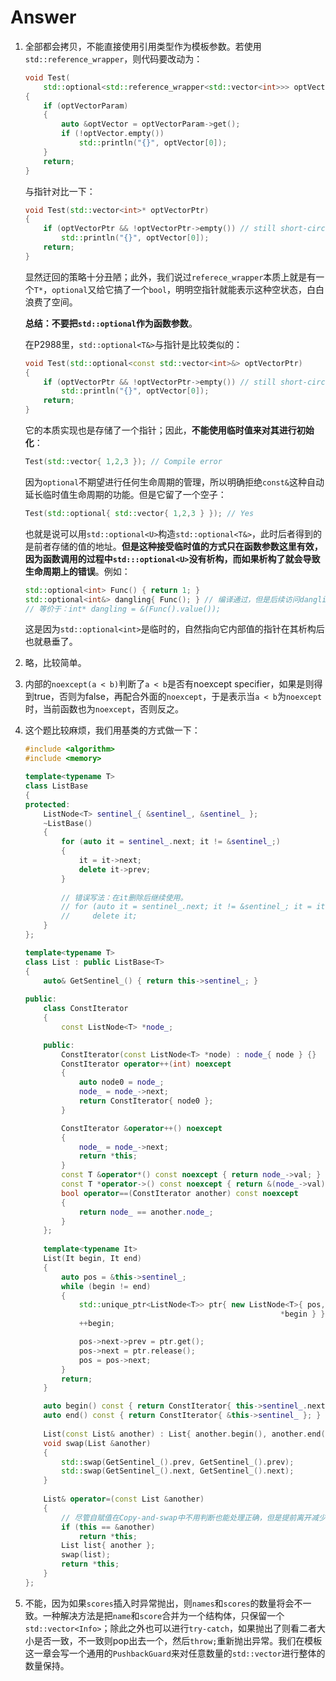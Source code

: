 # Answer

1. 全部都会拷贝，不能直接使用引用类型作为模板参数。若使用`std::reference_wrapper`，则代码要改动为：

   ```c++
   void Test(
       std::optional<std::reference_wrapper<std::vector<int>>> optVectorParam)
   {
       if (optVectorParam)
       {
           auto &optVector = optVectorParam->get();
           if (!optVector.empty())
               std::println("{}", optVector[0]);
       }
       return;
   }
   ```

   与指针对比一下：

   ```c++
   void Test(std::vector<int>* optVectorPtr)
   {
       if (optVectorPtr && !optVectorPtr->empty()) // still short-circuit
           std::println("{}", optVector[0]);
       return;
   }
   ```

   显然迂回的策略十分丑陋；此外，我们说过`referece_wrapper`本质上就是有一个`T*`，`optional`又给它搞了一个`bool`，明明空指针就能表示这种空状态，白白浪费了空间。

   **总结：不要把`std::optional`作为函数参数**。

   在P2988里，`std::optional<T&>`与指针是比较类似的：

   ```c++
   void Test(std::optional<const std::vector<int>&> optVectorPtr)
   {
       if (optVectorPtr && !optVectorPtr->empty()) // still short-circuit
           std::println("{}", optVector[0]);
       return;
   }
   ```

   它的本质实现也是存储了一个指针；因此，**不能使用临时值来对其进行初始化**：

   ```c++
   Test(std::vector{ 1,2,3 }); // Compile error
   ```

   因为`optional`不期望进行任何生命周期的管理，所以明确拒绝`const&`这种自动延长临时值生命周期的功能。但是它留了一个空子：

   ```c++
   Test(std::optional{ std::vector{ 1,2,3 } }); // Yes
   ```

   也就是说可以用`std::optional<U>`构造`std::optional<T&>`，此时后者得到的是前者存储的值的地址。**但是这种接受临时值的方式只在函数参数这里有效，因为函数调用的过程中`std:::optional<U>`没有析构，而如果析构了就会导致生命周期上的错误**。例如：

   ```c++
   std::optional<int> Func() { return 1; }
   std::optional<int&> dangling{ Func(); } // 编译通过，但是后续访问dangling是错误的。
   // 等价于：int* dangling = &(Func().value());
   ```

   这是因为`std::optional<int>`是临时的，自然指向它内部值的指针在其析构后也就悬垂了。

2. 略，比较简单。

3. 内部的`noexcept(a < b)`判断了`a < b`是否有noexcept specifier，如果是则得到true，否则为false，再配合外面的`noexcept`，于是表示当`a < b`为`noexcept`时，当前函数也为`noexcept`，否则反之。

4. 这个题比较麻烦，我们用基类的方式做一下：

   ```c++
   #include <algorithm>
   #include <memory>
   
   template<typename T>
   class ListBase
   {
   protected:
       ListNode<T> sentinel_{ &sentinel_, &sentinel_ };
       ~ListBase()
       {
           for (auto it = sentinel_.next; it != &sentinel_;)
           {
               it = it->next;
               delete it->prev; 
           }
           
           // 错误写法：在it删除后继续使用。
           // for (auto it = sentinel_.next; it != &sentinel_; it = it->next)
           //     delete it;
       }
   };
   
   template<typename T>
   class List : public ListBase<T>
   {
       auto& GetSentinel_() { return this->sentinel_; }
       
   public:
       class ConstIterator
       {
           const ListNode<T> *node_;
   
       public:
           ConstIterator(const ListNode<T> *node) : node_{ node } {}
           ConstIterator operator++(int) noexcept
           {
               auto node0 = node_;
               node_ = node_->next;
               return ConstIterator{ node0 };
           }
   
           ConstIterator &operator++() noexcept
           {
               node_ = node_->next;
               return *this;
           }
           const T &operator*() const noexcept { return node_->val; }
           const T *operator->() const noexcept { return &(node_->val); }
           bool operator==(ConstIterator another) const noexcept
           {
               return node_ == another.node_;
           }
       };    
       
       template<typename It>
       List(It begin, It end)
       {
           auto pos = &this->sentinel_;
           while (begin != end)
           {
               std::unique_ptr<ListNode<T>> ptr{ new ListNode<T>{ pos, pos->next,
                                                            *begin } };
               ++begin;
   
               pos->next->prev = ptr.get();
               pos->next = ptr.release();
               pos = pos->next;
           }
           return;
       }
   
       auto begin() const { return ConstIterator{ this->sentinel_.next }; }
       auto end() const { return ConstIterator{ &this->sentinel_ }; }
       
       List(const List& another) : List{ another.begin(), another.end() } {}
       void swap(List &another)
       {
           std::swap(GetSentinel_().prev, GetSentinel_().prev);
           std::swap(GetSentinel_().next, GetSentinel_().next);
       }
       
       List& operator=(const List &another)
       {
           // 尽管自赋值在Copy-and-swap中不用判断也能处理正确，但是提前离开减少拷贝也是有益的。
           if (this == &another)
               return *this;
           List list{ another };
           swap(list);
           return *this;
       }
   };
   ```

5. 不能，因为如果`scores`插入时异常抛出，则`names`和`scores`的数量将会不一致。一种解决方法是把`name`和`score`合并为一个结构体，只保留一个`std::vector<Info>`；除此之外也可以进行`try-catch`，如果抛出了则看二者大小是否一致，不一致则pop出去一个，然后`throw;`重新抛出异常。我们在模板这一章会写一个通用的`PushbackGuard`来对任意数量的`std::vector`进行整体的数量保持。